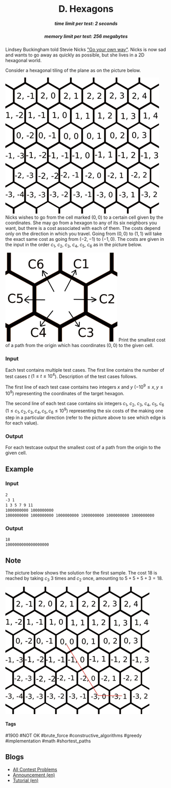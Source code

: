 <h1 style='text-align: center;'> D. Hexagons</h1>

<h5 style='text-align: center;'>time limit per test: 2 seconds</h5>
<h5 style='text-align: center;'>memory limit per test: 256 megabytes</h5>

Lindsey Buckingham told Stevie Nicks ["Go your own way"](https://www.youtube.com/watch?v=6ul-cZyuYq4). Nicks is now sad and wants to go away as quickly as possible, but she lives in a 2D hexagonal world.

Consider a hexagonal tiling of the plane as on the picture below.

 ![](images/244f4ea37be60f48e2e8124eb08009ba43c7ae6d.png) Nicks wishes to go from the cell marked $(0, 0)$ to a certain cell given by the coordinates. She may go from a hexagon to any of its six neighbors you want, but there is a cost associated with each of them. The costs depend only on the direction in which you travel. Going from $(0, 0)$ to $(1, 1)$ will take the exact same cost as going from $(-2, -1)$ to $(-1, 0)$. The costs are given in the input in the order $c_1$, $c_2$, $c_3$, $c_4$, $c_5$, $c_6$ as in the picture below.

 ![](images/f778c49279ec09f3860a84b2e467d161ae24b6b5.png) Print the smallest cost of a path from the origin which has coordinates $(0, 0)$ to the given cell.

### Input

Each test contains multiple test cases. The first line contains the number of test cases $t$ ($1 \le t \le 10^{4}$). Description of the test cases follows.

The first line of each test case contains two integers $x$ and $y$ ($-10^{9} \le x, y \le 10^{9}$) representing the coordinates of the target hexagon.

The second line of each test case contains six integers $c_1$, $c_2$, $c_3$, $c_4$, $c_5$, $c_6$ ($1 \le c_1, c_2, c_3, c_4, c_5, c_6 \le 10^{9}$) representing the six costs of the making one step in a particular direction (refer to the picture above to see which edge is for each value).

### Output

For each testcase output the smallest cost of a path from the origin to the given cell.

## Example

### Input


```text
2
-3 1
1 3 5 7 9 11
1000000000 1000000000
1000000000 1000000000 1000000000 1000000000 1000000000 1000000000
```
### Output


```text
18
1000000000000000000
```
## Note

The picture below shows the solution for the first sample. The cost $18$ is reached by taking $c_3$ 3 times and $c_2$ once, amounting to $5+5+5+3=18$.

 ![](images/46c2d40cda376ba974bccd6ce0e2d241de0565e9.png) 

#### Tags 

#1900 #NOT OK #brute_force #constructive_algorithms #greedy #implementation #math #shortest_paths 

## Blogs
- [All Contest Problems](../Codeforces_Round_676_(Div._2).md)
- [Announcement (en)](../blogs/Announcement_(en).md)
- [Tutorial (en)](../blogs/Tutorial_(en).md)
